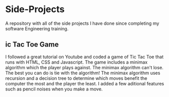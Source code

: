 # Side-Projects
A repository with all of the side projects I have done since completing my software Engineering training.

## ic Tac Toe Game
I followed a great tutorial on Youtube and coded a game of Tic Tac Toe that runs with HTML, CSS and Javascript. The game includes a minimax algorithm which the player plays against. The minimax algorithm can't lose. The best you can do is tie with the algorithm! The minimax algorithm uses recursion and a decision tree to determine which moves benefit the computer the most and the player the least. I added a few aditional features such as pencil noises when you make a move.
